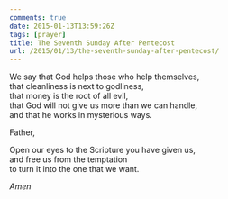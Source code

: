 ```yaml
---
comments: true
date: 2015-01-13T13:59:26Z
tags: [prayer]
title: The Seventh Sunday After Pentecost
url: /2015/01/13/the-seventh-sunday-after-pentecost/
---
```


We say that God helps those who help themselves,  
that cleanliness is next to godliness,  
that money is the root of all evil,  
that God will not give us more than we can handle,  
and that he works in mysterious ways.

Father,

Open our eyes to the Scripture you have given us,  
and free us from the temptation  
to turn it into the one that we want.

*Amen*


